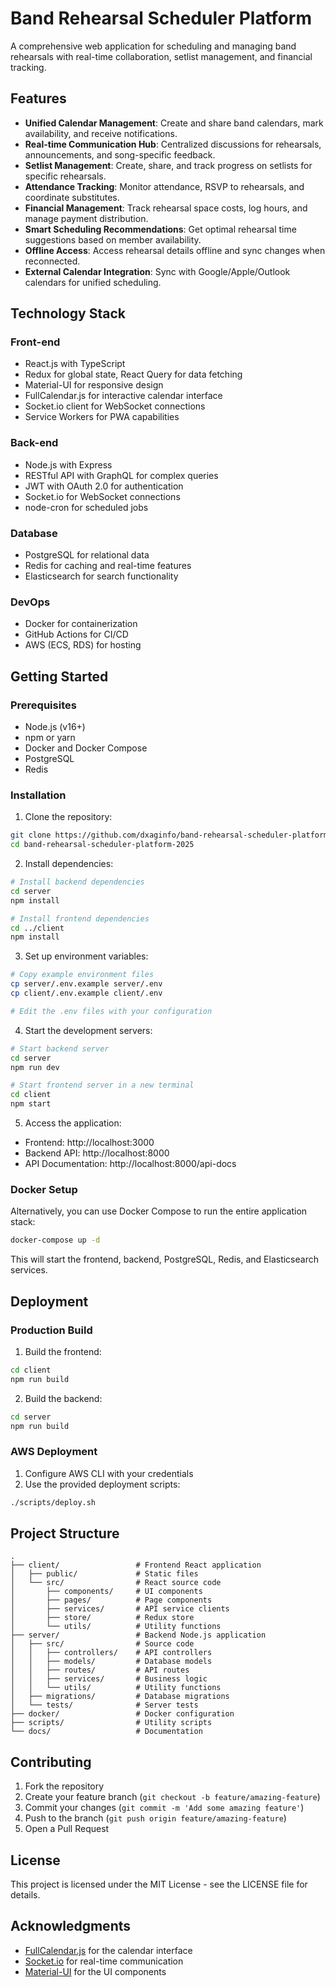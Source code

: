 # Band Rehearsal Scheduler Platform

A comprehensive web application for scheduling and managing band rehearsals with real-time collaboration, setlist management, and financial tracking.

## Features

- **Unified Calendar Management**: Create and share band calendars, mark availability, and receive notifications.
- **Real-time Communication Hub**: Centralized discussions for rehearsals, announcements, and song-specific feedback.
- **Setlist Management**: Create, share, and track progress on setlists for specific rehearsals.
- **Attendance Tracking**: Monitor attendance, RSVP to rehearsals, and coordinate substitutes.
- **Financial Management**: Track rehearsal space costs, log hours, and manage payment distribution.
- **Smart Scheduling Recommendations**: Get optimal rehearsal time suggestions based on member availability.
- **Offline Access**: Access rehearsal details offline and sync changes when reconnected.
- **External Calendar Integration**: Sync with Google/Apple/Outlook calendars for unified scheduling.

## Technology Stack

### Front-end
- React.js with TypeScript
- Redux for global state, React Query for data fetching
- Material-UI for responsive design
- FullCalendar.js for interactive calendar interface
- Socket.io client for WebSocket connections
- Service Workers for PWA capabilities

### Back-end
- Node.js with Express
- RESTful API with GraphQL for complex queries
- JWT with OAuth 2.0 for authentication
- Socket.io for WebSocket connections
- node-cron for scheduled jobs

### Database
- PostgreSQL for relational data
- Redis for caching and real-time features
- Elasticsearch for search functionality

### DevOps
- Docker for containerization
- GitHub Actions for CI/CD
- AWS (ECS, RDS) for hosting

## Getting Started

### Prerequisites
- Node.js (v16+)
- npm or yarn
- Docker and Docker Compose
- PostgreSQL
- Redis

### Installation

1. Clone the repository:
```bash
git clone https://github.com/dxaginfo/band-rehearsal-scheduler-platform-2025.git
cd band-rehearsal-scheduler-platform-2025
```

2. Install dependencies:
```bash
# Install backend dependencies
cd server
npm install

# Install frontend dependencies
cd ../client
npm install
```

3. Set up environment variables:
```bash
# Copy example environment files
cp server/.env.example server/.env
cp client/.env.example client/.env

# Edit the .env files with your configuration
```

4. Start the development servers:
```bash
# Start backend server
cd server
npm run dev

# Start frontend server in a new terminal
cd client
npm start
```

5. Access the application:
- Frontend: http://localhost:3000
- Backend API: http://localhost:8000
- API Documentation: http://localhost:8000/api-docs

### Docker Setup

Alternatively, you can use Docker Compose to run the entire application stack:

```bash
docker-compose up -d
```

This will start the frontend, backend, PostgreSQL, Redis, and Elasticsearch services.

## Deployment

### Production Build

1. Build the frontend:
```bash
cd client
npm run build
```

2. Build the backend:
```bash
cd server
npm run build
```

### AWS Deployment

1. Configure AWS CLI with your credentials
2. Use the provided deployment scripts:
```bash
./scripts/deploy.sh
```

## Project Structure

```
.
├── client/                 # Frontend React application
│   ├── public/             # Static files
│   └── src/                # React source code
│       ├── components/     # UI components
│       ├── pages/          # Page components
│       ├── services/       # API service clients
│       ├── store/          # Redux store
│       └── utils/          # Utility functions
├── server/                 # Backend Node.js application
│   ├── src/                # Source code
│   │   ├── controllers/    # API controllers
│   │   ├── models/         # Database models
│   │   ├── routes/         # API routes
│   │   ├── services/       # Business logic
│   │   └── utils/          # Utility functions
│   ├── migrations/         # Database migrations
│   └── tests/              # Server tests
├── docker/                 # Docker configuration
├── scripts/                # Utility scripts
└── docs/                   # Documentation
```

## Contributing

1. Fork the repository
2. Create your feature branch (`git checkout -b feature/amazing-feature`)
3. Commit your changes (`git commit -m 'Add some amazing feature'`)
4. Push to the branch (`git push origin feature/amazing-feature`)
5. Open a Pull Request

## License

This project is licensed under the MIT License - see the LICENSE file for details.

## Acknowledgments

- [FullCalendar.js](https://fullcalendar.io/) for the calendar interface
- [Socket.io](https://socket.io/) for real-time communication
- [Material-UI](https://mui.com/) for the UI components